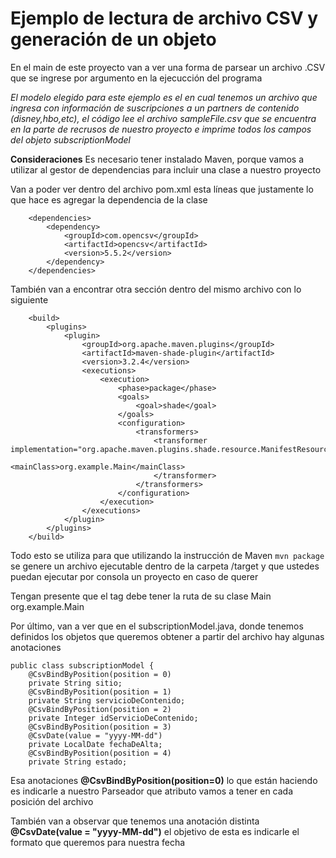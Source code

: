 # Ejemplo de lectura de archivo CSV y generación de un objeto

En el main de este proyecto van a ver una forma de parsear un archivo .CSV que se ingrese por argumento en la ejecucción del programa

_El modelo elegido para este ejemplo es el en cual tenemos un archivo que ingresa con información de suscripciones a un partners de contenido (disney,hbo,etc), 
el código lee el archivo sampleFile.csv que se encuentra en la parte de recrusos de nuestro proyecto e imprime todos los campos del objeto subscriptionModel_

**Consideraciones**
Es necesario tener instalado Maven, porque vamos a utilizar al gestor de dependencias para incluir una clase a nuestro proyecto

Van a poder ver dentro del archivo pom.xml esta líneas que justamente lo que hace es agregar la dependencia de la clase
```
    <dependencies>
        <dependency>
            <groupId>com.opencsv</groupId>
            <artifactId>opencsv</artifactId>
            <version>5.5.2</version>
        </dependency>
    </dependencies>
```

También van a encontrar otra sección dentro del mismo archivo con lo siguiente

```
    <build>
        <plugins>
            <plugin>
                <groupId>org.apache.maven.plugins</groupId>
                <artifactId>maven-shade-plugin</artifactId>
                <version>3.2.4</version>
                <executions>
                    <execution>
                        <phase>package</phase>
                        <goals>
                            <goal>shade</goal>
                        </goals>
                        <configuration>
                            <transformers>
                                <transformer implementation="org.apache.maven.plugins.shade.resource.ManifestResourceTransformer">
                                    <mainClass>org.example.Main</mainClass>
                                </transformer>
                            </transformers>
                        </configuration>
                    </execution>
                </executions>
            </plugin>
        </plugins>
    </build>
```

Todo esto se utiliza para que utilizando la instrucción de Maven 
```mvn package```
se genere un archivo ejecutable dentro de la carpeta /target y que ustedes puedan ejecutar por consola un proyecto en caso de querer

Tengan presente que el tag ***<mainClass>*** debe tener la ruta de su clase Main
<mainClass>org.example.Main</mainClass> 


Por último, van a ver que en el subscriptionModel.java, donde tenemos definidos los objetos que queremos obtener a partir del archivo hay algunas anotaciones
```
public class subscriptionModel {
    @CsvBindByPosition(position = 0)
    private String sitio;
    @CsvBindByPosition(position = 1)
    private String servicioDeContenido;
    @CsvBindByPosition(position = 2)
    private Integer idServicioDeContenido;
    @CsvBindByPosition(position = 3)
    @CsvDate(value = "yyyy-MM-dd")
    private LocalDate fechaDeAlta;
    @CsvBindByPosition(position = 4)
    private String estado;

```

Esa anotaciones **@CsvBindByPosition(position=0)** lo que están haciendo es indicarle a nuestro Parseador que atributo vamos a tener en cada posición del archivo

También van a observar que tenemos una anotación distinta **@CsvDate(value = "yyyy-MM-dd")** el objetivo de esta es indicarle el formato que queremos para nuestra fecha





